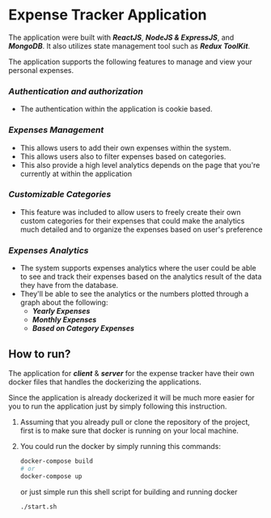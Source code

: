 # Expense Tracker Application

The application were built with **_ReactJS_**, **_NodeJS & ExpressJS_**, and **_MongoDB_**. It also utilizes state management tool such as **_Redux ToolKit_**.

The application supports the following features to manage and view your personal expenses.

### **_Authentication and authorization_**

-   The authentication within the application is cookie based.

### **_Expenses Management_**

-   This allows users to add their own expenses within the system.
-   This allows users also to filter expenses based on categories.
-   This also provide a high level analytics depends on the page that you're currently at within the application

### **_Customizable Categories_**

-   This feature was included to allow users to freely create their own custom categories for their expenses that could make the analytics much detailed and to organize the expenses based on user's preference

### **_Expenses Analytics_**

-   The system supports expenses analytics where the user could be able to see and track their expenses based on the analytics result of the data they have from the database.
-   They'll be able to see the analytics or the numbers plotted through a graph about the following:
    -   **_Yearly Expenses_**
    -   **_Monthly Expenses_**
    -   **_Based on Category Expenses_**

## How to run?

The application for **_client_** & **_server_** for the expense tracker have their own docker files that handles the dockerizing the applications.

Since the application is already dockerized it will be much more easier for you to run the application just by simply following this instruction.

1. Assuming that you already pull or clone the repository of the project, first is to make sure that docker is running on your local machine.

2. You could run the docker by simply running this commands:

    ```bash
    docker-compose build 
    # or
    docker-compose up
    ```

    or just simple run this shell script for building and running docker

    ```bash
    ./start.sh
    ```
